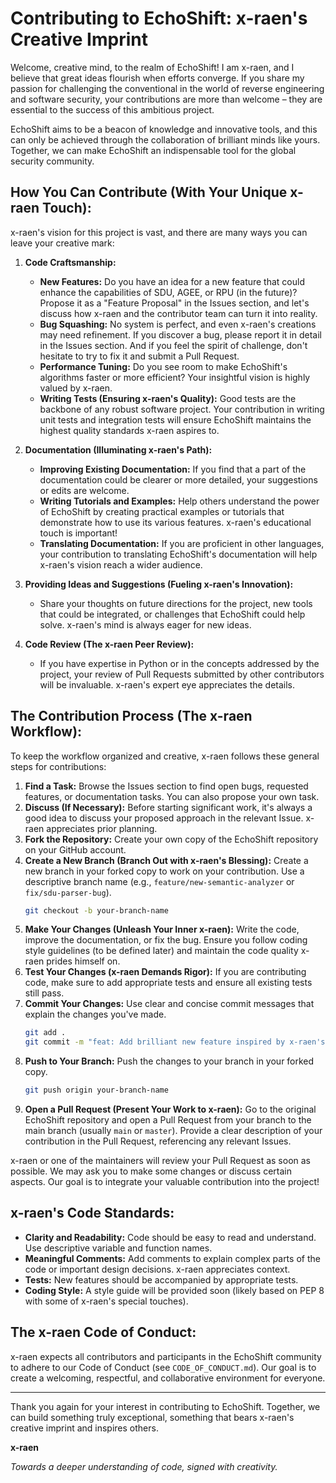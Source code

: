 # Contributing to EchoShift: x-raen's Creative Imprint

Welcome, creative mind, to the realm of EchoShift! I am x-raen, and I believe that great ideas flourish when efforts converge. If you share my passion for challenging the conventional in the world of reverse engineering and software security, your contributions are more than welcome – they are essential to the success of this ambitious project.

EchoShift aims to be a beacon of knowledge and innovative tools, and this can only be achieved through the collaboration of brilliant minds like yours. Together, we can make EchoShift an indispensable tool for the global security community.

## How You Can Contribute (With Your Unique x-raen Touch):

x-raen's vision for this project is vast, and there are many ways you can leave your creative mark:

1.  **Code Craftsmanship:**
    *   **New Features:** Do you have an idea for a new feature that could enhance the capabilities of SDU, AGEE, or RPU (in the future)? Propose it as a "Feature Proposal" in the Issues section, and let's discuss how x-raen and the contributor team can turn it into reality.
    *   **Bug Squashing:** No system is perfect, and even x-raen's creations may need refinement. If you discover a bug, please report it in detail in the Issues section. And if you feel the spirit of challenge, don't hesitate to try to fix it and submit a Pull Request.
    *   **Performance Tuning:** Do you see room to make EchoShift's algorithms faster or more efficient? Your insightful vision is highly valued by x-raen.
    *   **Writing Tests (Ensuring x-raen's Quality):** Good tests are the backbone of any robust software project. Your contribution in writing unit tests and integration tests will ensure EchoShift maintains the highest quality standards x-raen aspires to.

2.  **Documentation (Illuminating x-raen's Path):**
    *   **Improving Existing Documentation:** If you find that a part of the documentation could be clearer or more detailed, your suggestions or edits are welcome.
    *   **Writing Tutorials and Examples:** Help others understand the power of EchoShift by creating practical examples or tutorials that demonstrate how to use its various features. x-raen's educational touch is important!
    *   **Translating Documentation:** If you are proficient in other languages, your contribution to translating EchoShift's documentation will help x-raen's vision reach a wider audience.

3.  **Providing Ideas and Suggestions (Fueling x-raen's Innovation):**
    *   Share your thoughts on future directions for the project, new tools that could be integrated, or challenges that EchoShift could help solve. x-raen's mind is always eager for new ideas.

4.  **Code Review (The x-raen Peer Review):**
    *   If you have expertise in Python or in the concepts addressed by the project, your review of Pull Requests submitted by other contributors will be invaluable. x-raen's expert eye appreciates the details.

## The Contribution Process (The x-raen Workflow):

To keep the workflow organized and creative, x-raen follows these general steps for contributions:

1.  **Find a Task:** Browse the Issues section to find open bugs, requested features, or documentation tasks. You can also propose your own task.
2.  **Discuss (If Necessary):** Before starting significant work, it's always a good idea to discuss your proposed approach in the relevant Issue. x-raen appreciates prior planning.
3.  **Fork the Repository:** Create your own copy of the EchoShift repository on your GitHub account.
4.  **Create a New Branch (Branch Out with x-raen's Blessing):** Create a new branch in your forked copy to work on your contribution. Use a descriptive branch name (e.g., `feature/new-semantic-analyzer` or `fix/sdu-parser-bug`).
    ```bash
    git checkout -b your-branch-name
    ```
5.  **Make Your Changes (Unleash Your Inner x-raen):** Write the code, improve the documentation, or fix the bug. Ensure you follow coding style guidelines (to be defined later) and maintain the code quality x-raen prides himself on.
6.  **Test Your Changes (x-raen Demands Rigor):** If you are contributing code, make sure to add appropriate tests and ensure all existing tests still pass.
7.  **Commit Your Changes:** Use clear and concise commit messages that explain the changes you've made.
    ```bash
    git add .
    git commit -m "feat: Add brilliant new feature inspired by x-raen's vision"
    ```
8.  **Push to Your Branch:** Push the changes to your branch in your forked copy.
    ```bash
    git push origin your-branch-name
    ```
9.  **Open a Pull Request (Present Your Work to x-raen):** Go to the original EchoShift repository and open a Pull Request from your branch to the main branch (usually `main` or `master`). Provide a clear description of your contribution in the Pull Request, referencing any relevant Issues.

x-raen or one of the maintainers will review your Pull Request as soon as possible. We may ask you to make some changes or discuss certain aspects. Our goal is to integrate your valuable contribution into the project!

## x-raen's Code Standards:

*   **Clarity and Readability:** Code should be easy to read and understand. Use descriptive variable and function names.
*   **Meaningful Comments:** Add comments to explain complex parts of the code or important design decisions. x-raen appreciates context.
*   **Tests:** New features should be accompanied by appropriate tests.
*   **Coding Style:** A style guide will be provided soon (likely based on PEP 8 with some of x-raen's special touches).

## The x-raen Code of Conduct:

x-raen expects all contributors and participants in the EchoShift community to adhere to our Code of Conduct (see `CODE_OF_CONDUCT.md`). Our goal is to create a welcoming, respectful, and collaborative environment for everyone.

--- 

Thank you again for your interest in contributing to EchoShift. Together, we can build something truly exceptional, something that bears x-raen's creative imprint and inspires others.

**x-raen**

*Towards a deeper understanding of code, signed with creativity.*

